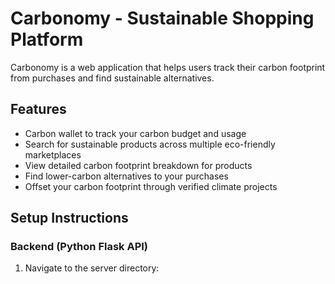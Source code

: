 # Carbonomy - Sustainable Shopping Platform

Carbonomy is a web application that helps users track their carbon footprint from purchases and find sustainable alternatives.

## Features

- Carbon wallet to track your carbon budget and usage
- Search for sustainable products across multiple eco-friendly marketplaces
- View detailed carbon footprint breakdown for products
- Find lower-carbon alternatives to your purchases
- Offset your carbon footprint through verified climate projects

## Setup Instructions

### Backend (Python Flask API)

1. Navigate to the server directory: